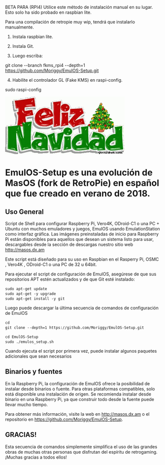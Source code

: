 BETA PARA (RPI4) Utilice este método de instalación manual en su lugar. Esto solo ha sido probado en raspbian lite.

Para una compilación de retropie muy wip, tendrá que instalarlo manualmente. 

1) Instala raspbian lite. 

2) Instala Git. 

3) Luego escriba: 

git clone --branch fkms_rpi4 --depth=1 https://github.com/Moriggy/EmulOS-Setup.git

4) Habilite el controlador GL (Fake KMS) en raspi-config.

sudo raspi-config

![Test Image 1](https://github.com/DOCK-PI3/MasOS-Setup/blob/fkms_rpi4/tools/FELIZ_tenor.gif)







EmulOS-Setup es una evolución de MasOS (fork de RetroPie) en español que fue creado en verano de 2018.
==============

Uso General
-------------

Script de Shell para configurar Raspberry Pi, Vero4K, ODroid-C1 o una PC + Ubuntu con muchos emuladores y juegos, EmulOS usando EmulationStation como interfaz gráfica. Las imágenes preinstaladas de inicio para Raspberry Pi están disponibles para aquellos que desean un sistema listo para usar, descargables desde la sección de descargas nuestro sitio web http://masos.dx.am

Este script está diseñado para su uso en Raspbian en el Rasperry Pi, OSMC , Vero4K , ODroid-C1 o una PC de 32 u 64bit.

Para ejecutar el script de configuración de EmulOS, asegúrese de que sus repositorios APT estén actualizados y de que Git esté instalado:

```shell
sudo apt-get update
sudo apt-get -y upgrade
sudo apt-get install -y git
```

Luego puede descargar la última secuencia de comandos de configuración de EmulOS

```shell
cd
git clone --depth=1 https://github.com/Moriggy/EmulOS-Setup.git
```

```shell
cd EmulOS-Setup
sudo ./emulos_setup.sh
```

Cuando ejecuta el script por primera vez, puede instalar algunos paquetes adicionales que sean necesarios


Binarios y fuentes
--------------------

En la Raspberry Pi, la configuración de EmulOS ofrece la posibilidad de instalar desde binarios o fuente. Para otras plataformas compatibles, solo está disponible una instalación de origen. Se recomienda instalar desde binario en una Raspberry Pi, ya que construir todo desde la fuente puede llevar mucho tiempo.

Para obtener más información, visite la web en http://masos.dx.am o el repositorio en https://github.com/Moriggy/EmulOS-Setup.


GRACIAS!
------

Esta secuencia de comandos simplemente simplifica el uso de las grandes obras de muchas otras personas que disfrutan del espíritu de retrogaming. ¡Muchas gracias a todos ellos!
